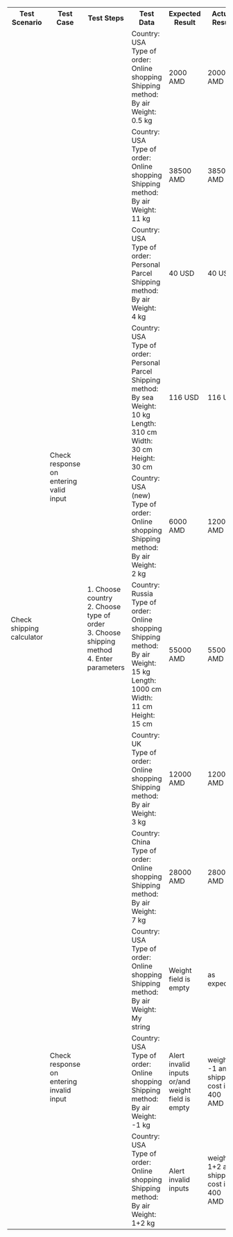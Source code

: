 <table>
  <tr>
    <th>Test Scenario</th>
    <th>Test Case</th>
    <th>Test Steps</th>
    <th>Test Data</th>
    <th>Expected Result</th>
    <th>Actual Result</th>
    <th>Status</th>
  </tr>
  <tr>
    <td rowspan="11">Check shipping calculator</td>
    <td rowspan="8">Check response on entering valid input</td>
    <td rowspan="11">1. Choose country<br>2. Choose type of order<br>3. Choose shipping method<br>4. Enter parameters</td>
    <td>Country: USA<br>Type of order: Online shopping<br>Shipping method: By air<br>Weight: 0.5 kg</td>
    <td>2000 AMD</td>
    <td>2000 AMD</td>
    <td>PASS</td>
  </tr>
  <tr>
    <td>Country: USA<br>Type of order: Online shopping<br>Shipping method: By air<br>Weight: 11 kg</td>
    <td>38500 AMD</td>
    <td>38500 AMD</td>
    <td>PASS</td>
  </tr>
  <tr>
    <td>Country: USA<br>Type of order: Personal Parcel<br>Shipping method: By air<br>Weight: 4 kg</td>
    <td>40 USD</td>
    <td>40 USD</td>
    <td>PASS</td>
  </tr>
  <tr>
    <td>Country: USA<br>Type of order: Personal Parcel<br>Shipping method: By sea<br>Weight: 10 kg<br>Length: 310 cm<br>Width: 30 cm<br>Height: 30 cm </td>
    <td>116 USD</td>
    <td>116 USD</td>
    <td>PASS</td>
  </tr>
  <tr>
    <td>Country: USA (new)<br>Type of order: Online shopping<br>Shipping method: By air<br>Weight: 2 kg</td>
    <td>6000 AMD</td>
    <td>12000 AMD</td>
    <td>FAIL</td>
  </tr>
  <tr>
    <td>Country: Russia<br>Type of order: Online shopping<br>Shipping method: By air<br>Weight: 15 kg<br>Length: 1000 cm<br>Width: 11 cm<br>Height: 15 cm</td>
    <td>55000 AMD</td>
    <td>55000 AMD</td>
    <td>PASS</td>
  </tr>
  <tr>
    <td>Country: UK<br>Type of order: Online shopping<br>Shipping method: By air<br>Weight: 3 kg<br></td>
    <td>12000 AMD</td>
    <td>12000 AMD</td>
    <td>PASS</td>
  </tr>
  <tr>
    <td>Country: China<br>Type of order: Online shopping<br>Shipping method: By air<br>Weight: 7 kg</td>
    <td>28000 AMD</td>
    <td>28000 AMD</td>
    <td>PASS</td>
  </tr>
  <tr>
    <td rowspan="3">Check response on entering invalid input</td>
    <td>Country: USA<br>Type of order: Online shopping<br>Shipping method: By air<br>Weight: My string</td>
    <td>Weight field is empty</td>
    <td>as expected</td>
    <td>PASS</td>
  </tr>
  <tr>
    <td>Country: USA<br>Type of order: Online shopping<br>Shipping method: By air<br>Weight: -1 kg</td>
    <td>Alert invalid inputs or/and weight field is empty</td>
    <td>weight is -1 and shipping cost is 400 AMD</td>
    <td>FAIL</td>
  </tr>
  <tr>
    <td>Country: USA<br>Type of order: Online shopping<br>Shipping method: By air<br>Weight: 1+2 kg</td>
    <td>Alert invalid inputs </td>
    <td>weight is 1+2 and shipping cost is 400 AMD</td>
    <td>FAIL</td>
  </tr>
</table>
